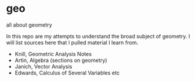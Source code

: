 # geo
all about geometry

In this repo are my attempts to understand the broad subject of geometry. I will list sources here that I pulled material I learn from.
- Knill, Geometric Analysis Notes
- Artin, Algebra (sections on geometry)
- Janich, Vector Analysis
- Edwards, Calculus of Several Variables
etc

